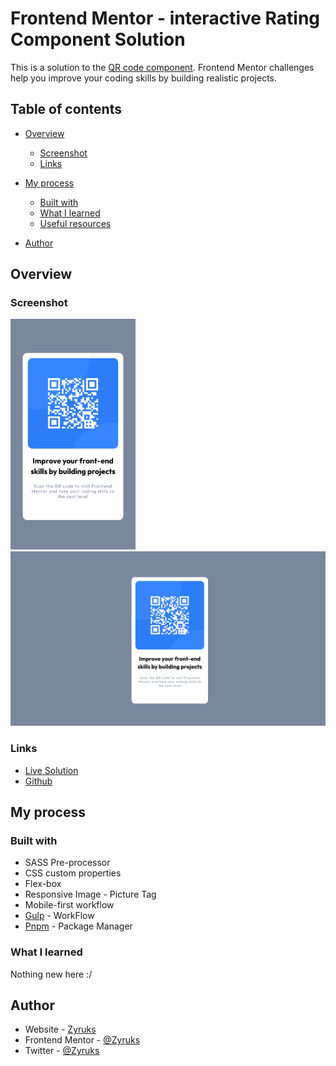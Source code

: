 # Frontend Mentor - interactive Rating Component Solution

This is a solution to the [QR code component](https://www.frontendmentor.io/challenges/qr-code-component-iux_sIO_H). Frontend Mentor challenges help you improve your coding skills by building realistic projects.

## Table of contents

- [Overview](#overview)

  - [Screenshot](#screenshot)
  - [Links](#links)

- [My process](#my-process)
  - [Built with](#built-with)
  - [What I learned](#what-i-learned)
  - [Useful resources](#useful-resources)
- [Author](#author)

## Overview

### Screenshot

<img src="./screenshots/mobile.png" width="200" >
<img src="./screenshots/desktop.png" width="662">

### Links

- [Live Solution](https://vercel.com/zyruks/front-end-mentor/Ea5ozyGzRfnPUTgqUqLro4wgv53a)
- [Github](https://github.com/Zyruks/front-end-mentor/tree/main/qr-code-component)

## My process

### Built with

- SASS Pre-processor
- CSS custom properties
- Flex-box
- Responsive Image - Picture Tag
- Mobile-first workflow
- [Gulp](https://gulpjs.com/) - WorkFlow
- [Pnpm](https://pnpm.io/) - Package Manager

### What I learned

Nothing new here :/

## Author

- Website - [Zyruks](https://zyruks.com)
- Frontend Mentor - [@Zyruks](https://www.frontendmentor.io/profile/Zyruks)
- Twitter - [@Zyruks](https://www.twitter.com/zyruks)
